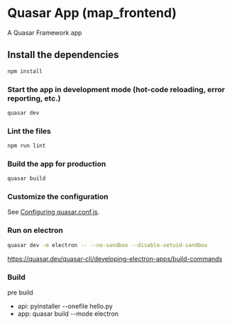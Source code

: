 # Quasar App (map_frontend)

A Quasar Framework app

## Install the dependencies
```bash
npm install
```

### Start the app in development mode (hot-code reloading, error reporting, etc.)
```bash
quasar dev
```

### Lint the files
```bash
npm run lint
```

### Build the app for production
```bash
quasar build
```

### Customize the configuration
See [Configuring quasar.conf.js](https://quasar.dev/quasar-cli/quasar-conf-js).

### Run on electron
```bash
quasar dev -m electron -- --no-sandbox --disable-setuid-sandbox
```
https://quasar.dev/quasar-cli/developing-electron-apps/build-commands

### Build 
pre build
* api: pyinstaller --onefile hello.py  
* app: quasar build --mode electron 
